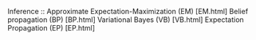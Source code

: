 Inference :: Approximate
	Expectation-Maximization (EM)						[EM.html]
	Belief propagation (BP) 							[BP.html]
	Variational Bayes (VB) 								[VB.html]
	Expectation Propagation (EP) 						[EP.html]